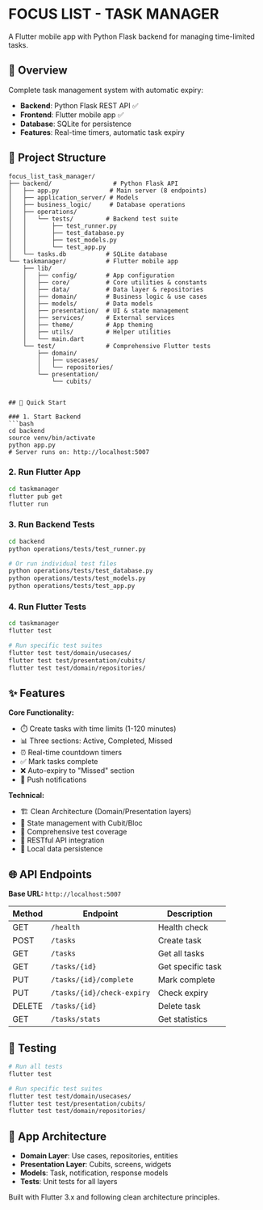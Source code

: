 # FOCUS LIST - TASK MANAGER

A Flutter mobile app with Python Flask backend for managing time-limited tasks.

## 🎯 Overview

Complete task management system with automatic expiry:
- **Backend**: Python Flask REST API ✅ 
- **Frontend**: Flutter mobile app ✅
- **Database**: SQLite for persistence
- **Features**: Real-time timers, automatic task expiry

## 📁 Project Structure

```
focus_list_task_manager/
├── backend/                 # Python Flask API
│   ├── app.py              # Main server (8 endpoints)
│   ├── application_server/ # Models
│   ├── business_logic/     # Database operations
│   ├── operations/
│   │   └── tests/         # Backend test suite
│   │       ├── test_runner.py
│   │       ├── test_database.py
│   │       ├── test_models.py
│   │       └── test_app.py
│   └── tasks.db           # SQLite database
└── taskmanager/           # Flutter mobile app
    ├── lib/
    │   ├── config/        # App configuration
    │   ├── core/          # Core utilities & constants
    │   ├── data/          # Data layer & repositories
    │   ├── domain/        # Business logic & use cases
    │   ├── models/        # Data models
    │   ├── presentation/  # UI & state management
    │   ├── services/      # External services
    │   ├── theme/         # App theming
    │   ├── utils/         # Helper utilities
    │   └── main.dart
    └── test/              # Comprehensive Flutter tests
        ├── domain/
        │   ├── usecases/
        │   └── repositories/
        └── presentation/
            └── cubits/
```
```

## 🚀 Quick Start

### 1. Start Backend
```bash
cd backend
source venv/bin/activate
python app.py
# Server runs on: http://localhost:5007
```

### 2. Run Flutter App
```bash
cd taskmanager
flutter pub get
flutter run
```

### 3. Run Backend Tests
```bash
cd backend
python operations/tests/test_runner.py

# Or run individual test files
python operations/tests/test_database.py
python operations/tests/test_models.py
python operations/tests/test_app.py
```

### 4. Run Flutter Tests
```bash
cd taskmanager
flutter test

# Run specific test suites
flutter test test/domain/usecases/
flutter test test/presentation/cubits/
flutter test test/domain/repositories/
```

## ✨ Features

**Core Functionality:**
- ⏱️ Create tasks with time limits (1-120 minutes)
- 📊 Three sections: Active, Completed, Missed
- ⏰ Real-time countdown timers
- ✅ Mark tasks complete
- ❌ Auto-expiry to "Missed" section
- 🔔 Push notifications

**Technical:**
- 🏗️ Clean Architecture (Domain/Presentation layers)
- 🔄 State management with Cubit/Bloc
- 🧪 Comprehensive test coverage
- 🔌 RESTful API integration
- 💾 Local data persistence

## 🌐 API Endpoints

**Base URL:** `http://localhost:5007`

| Method | Endpoint | Description |
|--------|----------|-------------|
| GET | `/health` | Health check |
| POST | `/tasks` | Create task |
| GET | `/tasks` | Get all tasks |
| GET | `/tasks/{id}` | Get specific task |
| PUT | `/tasks/{id}/complete` | Mark complete |
| PUT | `/tasks/{id}/check-expiry` | Check expiry |
| DELETE | `/tasks/{id}` | Delete task |
| GET | `/tasks/stats` | Get statistics |

## 🧪 Testing

```bash
# Run all tests
flutter test

# Run specific test suites
flutter test test/domain/usecases/
flutter test test/presentation/cubits/
flutter test test/domain/repositories/
```

## 📱 App Architecture

- **Domain Layer**: Use cases, repositories, entities
- **Presentation Layer**: Cubits, screens, widgets
- **Models**: Task, notification, response models
- **Tests**: Unit tests for all layers

Built with Flutter 3.x and following clean architecture principles.
